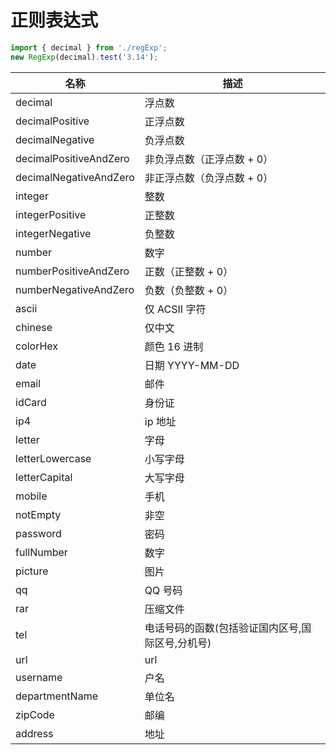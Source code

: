 # 正则表达式

```javascript
import { decimal } from './regExp';
new RegExp(decimal).test('3.14');
```

| 名称                   | 描述                                             |
| ---------------------- | ------------------------------------------------ |
| decimal                | 浮点数                                           |
| decimalPositive        | 正浮点数                                         |
| decimalNegative        | 负浮点数                                         |
| decimalPositiveAndZero | 非负浮点数（正浮点数 + 0）                       |
| decimalNegativeAndZero | 非正浮点数（负浮点数 + 0）                       |
| integer                | 整数                                             |
| integerPositive        | 正整数                                           |
| integerNegative        | 负整数                                           |
| number                 | 数字                                             |
| numberPositiveAndZero  | 正数（正整数 + 0）                               |
| numberNegativeAndZero  | 负数（负整数 + 0）                               |
| ascii                  | 仅 ACSII 字符                                    |
| chinese                | 仅中文                                           |
| colorHex               | 颜色 16 进制                                     |
| date                   | 日期 YYYY-MM-DD                                  |
| email                  | 邮件                                             |
| idCard                 | 身份证                                           |
| ip4                    | ip 地址                                          |
| letter                 | 字母                                             |
| letterLowercase        | 小写字母                                         |
| letterCapital          | 大写字母                                         |
| mobile                 | 手机                                             |
| notEmpty               | 非空                                             |
| password               | 密码                                             |
| fullNumber             | 数字                                             |
| picture                | 图片                                             |
| qq                     | QQ 号码                                          |
| rar                    | 压缩文件                                         |
| tel                    | 电话号码的函数(包括验证国内区号,国际区号,分机号) |
| url                    | url                                              |
| username               | 户名                                             |
| departmentName         | 单位名                                           |
| zipCode                | 邮编                                             |
| address                | 地址                                             |
